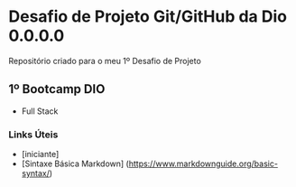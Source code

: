 # Desafio de Projeto Git/GitHub da Dio 0.0.0.0

Repositório criado para o meu 1º Desafio de Projeto

## 1º Bootcamp DIO 
- Full Stack 

### Links Úteis
- [iniciante]
- [Sintaxe Básica Markdown] (https://www.markdownguide.org/basic-syntax/)
